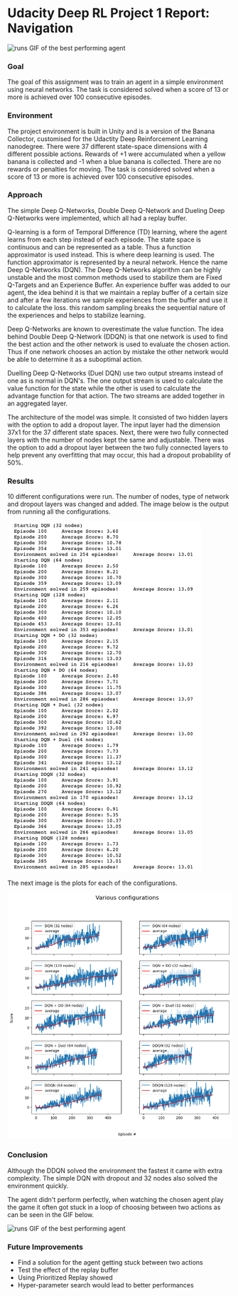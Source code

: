 # Udacity Deep RL Project 1 Report: Navigation

![runs](./assets/agent-final.gif)
GIF of the best performing agent

### Goal

The goal of this assignment was to train an agent in a simple environment using neural networks. The task is considered solved when a score of 13 or more is achieved over 100 consecutive episodes.

### Environment

The project environment is built in Unity and is a version of the Banana Collector, customised for the Udactity Deep Reinforcement Learning nanodegree. There were 37 different state-space dimensions with 4 different possible actions. Rewards of +1 were accumulated when a yellow banana is collected and -1 when a blue banana is collected. There are no rewards or penalties for moving. The task is considered solved when a score of 13 or more is achieved over 100 consecutive episodes.

### Approach

The simple Deep Q-Networks, Double Deep Q-Network and Dueling Deep Q-Networks were implemented, which all had a replay buffer.

Q-learning is a form of Temporal Difference (TD) learning, where the agent learns from each step instead of each episode. The state space is continuous and can be represented as a table. Thus a function approximator is used instead. This is where deep learning is used. The function approximator is represented by a neural network. Hence the name Deep Q-Networks (DQN). The Deep Q-Networks algorithm can be highly unstable and the most common methods used to stabilize them are Fixed Q-Targets and an Experience Buffer. An experience buffer was added to our agent, the idea behind it is that we maintain a replay buffer of a certain size and after a few iterations we sample experiences from the buffer and use it to calculate the loss. this random sampling breaks the sequential nature of the experiences and helps to stabilize learning.

Deep Q-Networks are known to overestimate the value function. The idea behind Double Deep Q-Network (DDQN) is that one network is used to find the best action and the other network is used to evaluate the chosen action. Thus if one network chooses an action by mistake the other network would be able to determine it as a suboptimal action.

Duelling Deep Q-Networks (Duel DQN) use two output streams instead of one as is normal in DQN's. The one output stream is used to calculate the value function for the state while the other is used to calculate the advantage function for that action. The two streams are added together in an aggregated layer.

The architecture of the model was simple. It consisted of two hidden layers with the option to add a dropout layer. The input layer had the dimension 37x1 for the 37 different state spaces. Next, there were two fully connected layers with the number of nodes kept the same and adjustable. There was the option to add a dropout layer between the two fully connected layers to help prevent any overfitting that may occur, this had a dropout probability of 50%.

### Results

10 different configurations were run. The number of nodes, type of network and dropout layers was changed and added. The image below is the output from running all the configurations.

![runs](./assets/runs.png)

The next image is the plots for each of the configurations.

![plots](./assets/results.png)

### Conclusion

Although the DDQN solved the environment the fastest it came with extra complexity. The simple DQN with dropout and 32 nodes also solved the environment quickly.

The agent didn't perform perfectly, when watching the chosen agent play the game it often got stuck in a loop of choosing between two actions as can be seen in the GIF below.

![runs](./assets/agent-getting-stuck.gif)
GIF of the best performing agent

### Future Improvements

* Find a solution for the agent getting stuck between two actions
* Test the effect of the replay buffer
* Using Prioritized Replay showed
* Hyper-parameter search would lead to better performances 